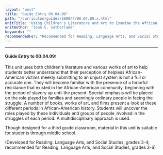```yaml
---
layout: "unit"
title: "Guide Entry 00.04.09"
path: "/curriculum/guides/2000/4/00.04.09.x.html"
unitTitle: "Using Children's Literature and Art to Examine the African-American Resistance to Injustice"
unitAuthor: "Jean E. Sutherland"
keywords: ""
recommendedFor: "Recommended for Reading, Language Arts, and Social Studies, grades 3-6."
---
```

<body>
<hr/>
<h4>
Guide Entry to 00.04.09:
</h4>
This unit uses both children's literature and various works of art to help students better understand that their perception of helpless African-American victims meekly submitting to an unjust system is not a full or accurate one.  They will become familiar with the presence of a forceful resistance that existed in the African-American community, beginning with the period of slavery up until the present.  Special emphasis will be placed on the role played by families and seemingly ordinary people in facing the struggle.  A number of books, works of art, and films present a look at these different periods in African-American history.  Students will uncover the roles played by these individuals and groups of people involved in the struggles of each period.  A multidisciplinary approach is used.
<p>
Though designed for a third grade classroom, material in this unit is suitable for students through middle school.
</p>
<p>
(Developed for Reading. Language Arts, and Social Studies, grades 3-4; recommended for Reading, Language Arts, and Social Studies, grades 3-6)
</p>
</body>
